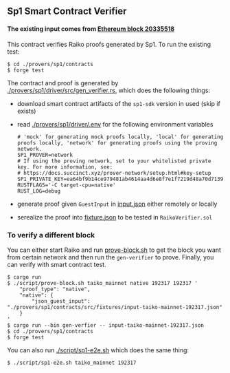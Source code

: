 ## Sp1 Smart Contract Verifier
#### The existing input comes from [Ethereum block 20335518](https://etherscan.io/block/20335518)
This contract verifies Raiko proofs generated by Sp1. To run the existing test:

```shell
$ cd ./provers/sp1/contracts
$ forge test
```
The contract and proof is generated by [./provers/sp1/driver/src/gen_verifier.rs](../driver/src/gen_verifier.rs), which does the following things:

- download smart contract artifacts of the `sp1-sdk` version in used (skip if exists)
- read [./provers/sp1/driver/.env](../driver/.env) for the following environment variables

    ```
    # 'mock' for generating mock proofs locally, 'local' for generating proofs locally, 'network' for generating proofs using the proving network.
    SP1_PROVER=network
    # If using the proving network, set to your whitelisted private key. For more information, see:
    # https://docs.succinct.xyz/prover-network/setup.html#key-setup
    SP1_PRIVATE_KEY=ea64bf9b14ce979481ab4614aa4d6e8f7e1f7219d48a70d71398ad48179db6a5
    RUSTFLAGS='-C target-cpu=native' 
    RUST_LOG=debug 
    ```
- generate proof given `GuestInput` in [input.json](../contracts/src/fixtures/input.json) either remotely or locally
- serealize the proof into [fixture.json](../contracts/src/fixtures/fixture.json) to be tested in `RaikoVerifier.sol`

### To verify  a different block
You can either start Raiko and run [prove-block.sh](../../../script/prove-block.sh) to get the block you want from certain network and then run the `gen-verifier` to prove. Finally, you can verify with smart contract test.
```shell
$ cargo run
$ ./script/prove-block.sh taiko_mainnet native 192317 192317 '
    "proof_type": "native",
    "native": {
        "json_guest_input": "./provers/sp1/contracts/src/fixtures/input-taiko-mainnet-192317.json"
    }
'
$ cargo run --bin gen-verfier -- input-taiko-mainnet-192317.json
$ cd ./provers/sp1/contracts
$ forge test
```
You can also run [./script/sp1-e2e.sh](/script/sp1-e2e.sh) which does the same thing:
```
$ ./script/sp1-e2e.sh taiko_mainnet 192317
```
